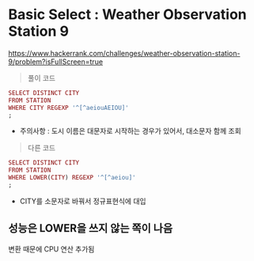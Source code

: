# Basic Select : Weather Observation Station 9
https://www.hackerrank.com/challenges/weather-observation-station-9/problem?isFullScreen=true
> 풀이 코드
```ruby
SELECT DISTINCT CITY
FROM STATION
WHERE CITY REGEXP '^[^aeiouAEIOU]'
;
```
* 주의사항 : 도시 이름은 대문자로 시작하는 경우가 있어서, 대소문자 함께 조회
> 다른 코드
```ruby
SELECT DISTINCT CITY
FROM STATION
WHERE LOWER(CITY) REGEXP '^[^aeiou]'
;
```
* CITY를 소문자로 바꿔서 정규표현식에 대입

## 성능은 LOWER을 쓰지 않는 쪽이 나음
변환 때문에 CPU 연산 추가됨
